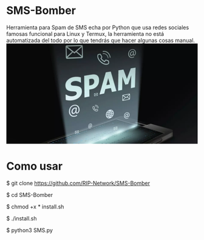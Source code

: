 # SMS-Bomber
Herramienta para Spam de SMS echa por Python que usa redes sociales famosas funcional para Linux y Termux, la herramienta no está automatizada del todo por lo que tendrás que hacer algunas cosas manual.
![Screenshot](sms.png)
# Como usar

$ git clone https://github.com/RIP-Network/SMS-Bomber

$ cd SMS-Bomber

$ chmod +x * install.sh

$ ./install.sh

$ python3 SMS.py
